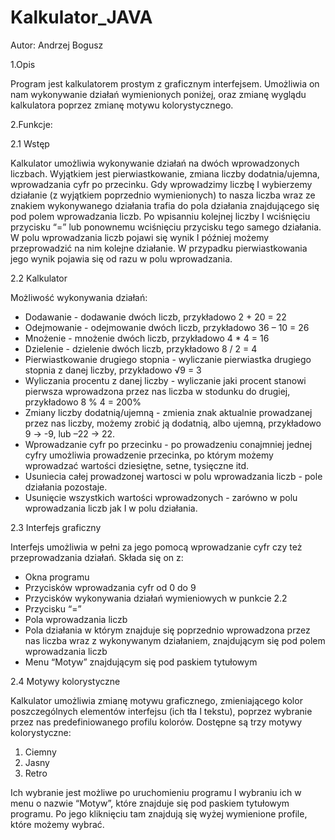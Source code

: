 # Kalkulator_JAVA

Autor:
Andrzej Bogusz

1.Opis

Program jest kalkulatorem prostym z graficznym interfejsem. Umożliwia on nam wykonywanie działań wymienionych poniżej, oraz zmianę wyglądu kalkulatora poprzez zmianę motywu kolorystycznego.

2.Funkcje:

  2.1 Wstęp
      
   Kalkulator umożliwia wykonywanie działań na dwóch wprowadzonych liczbach. Wyjątkiem jest pierwiastkowanie, zmiana liczby dodatnia/ujemna,
   wprowadzania cyfr po przecinku. Gdy wprowadzimy liczbę I wybierzemy działanie (z wyjątkiem poprzednio wymienionych) to nasza liczba wraz ze znakiem wykonywanego      działania trafia do pola działania znajdującego się pod polem wprowadzania liczb. 
   Po wpisanniu kolejnej liczby I wciśnięciu przycisku “=” lub ponownemu wciśnięciu przycisku tego samego działania. W polu wprowadzania liczb pojawi się wynik I        później możemy przeprowadzić na nim kolejne działanie.
   W przypadku pierwiastkowania jego wynik pojawia się od razu w polu wprowadzania.
  
  2.2 Kalkulator
  
   Możliwość wykonywania działań:
    
   - Dodawanie - dodawanie dwóch liczb, przykładowo 2 + 20 = 22
   - Odejmowanie - odejmowanie dwóch liczb, przykładowo 36 – 10  = 26
   - Mnożenie - mnożenie dwóch liczb, przykładowo 4 * 4  = 16
   - Dzielenie - dzielenie dwóch liczb, przykładowo 8 / 2 = 4
   - Pierwiastkowanie drugiego stopnia - wyliczanie pierwiastka drugiego stopnia z danej liczby, przykładowo √9 = 3
   - Wyliczania procentu z danej liczby - wyliczanie jaki procent stanowi pierwsza wprowadzona przez nas liczba w stodunku do drugiej, przykładowo 8 % 4 = 200%
   - Zmiany liczby dodatnią/ujemną - zmienia znak aktualnie prowadzanej przez nas liczby, możemy zrobić ją dodatnią, albo ujemną, przykładowo 9 -> -9, lub –22 -> 22.
   - Wprowadzanie cyfr po przecinku - po prowadzeniu conajmniej jednej cyfry umożliwia prowadzenie przecinka, po którym możemy wprowadzać wartości dziesiętne, setne, tysięczne itd.
   - Usuniecia całej prowadzonej wartosci w polu wprowadzania liczb - pole działania pozostaje. 
   - Usunięcie wszystkich wartości wprowadzonych - zarówno w polu wprowadzania liczb jak I w polu działania.
    

  2.3 Interfejs graficzny
  
   Interfejs umożliwia w pełni za jego pomocą wprowadzanie cyfr czy też przeprowadzania działań.
   Składa się on z:
      
   - Okna programu
   - Przycisków wprowadzania cyfr od 0 do 9
   - Przycisków wykonywania działań wymieniowych w punkcie 2.2
   - Przycisku “=”
   - Pola wprowadzania liczb
   - Pola działania w którym znajduje się poprzednio wprowadzona przez nas liczba wraz z wykonywanym działaniem, znajdującym się pod polem wprowadzania liczb
   - Menu “Motyw” znajdującym się pod paskiem tytułowym

  2.4 Motywy kolorystyczne
  
   Kalkulator umożliwia zmianę motywu graficznego, zmieniającego kolor poszczególnych elementów interfejsu (ich tła I tekstu),
   poprzez wybranie przez nas predefiniowanego profilu kolorów.
   Dostępne są trzy motywy kolorystyczne:
    
   1. Ciemny
   2. Jasny
   3. Retro
      
   Ich wybranie jest możliwe po uruchomieniu programu I wybraniu ich w menu o nazwie “Motyw”, które znajduje się pod paskiem tytułowym programu. 
   Po jego kliknięciu tam znajdują się wyżej wymienione profile, które możemy wybrać.
